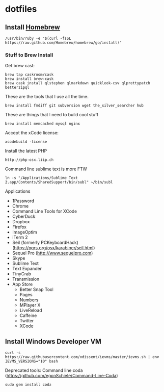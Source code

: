 dotfiles
========
## Install [Homebrew](http://mxcl.github.com/homebrew/)
````
/usr/bin/ruby -e "$(curl -fsSL https://raw.github.com/Homebrew/homebrew/go/install)"
````

### Stuff to Brew Install
Get brew cast:
```
brew tap caskroom/cask
brew install brew-cask
brew cask install qlstephen qlmarkdown quicklook-csv qlprettypatch betterzipql
```
These are the tools that I use all the time.
```
brew install fmdiff git subversion wget the_silver_searcher hub
```

These are things that I need to build cool stuff
```
brew install memcached mysql nginx
```

Accept the xCode license:
```
xcodebuild -license
```

Install the latest PHP
```
http://php-osx.liip.ch
```


Command line sublime text is more FTW
```
ln -s "/Applications/Sublime Text 2.app/Contents/SharedSupport/bin/subl" ~/bin/subl
```

Applications
- 1Password
- Chrome
- Command Line Tools for XCode
- CyberDuck
- Dropbox
- Firefox
- ImageOptim
- iTerm 2
- Seil (formerly PCKeyboardHack) (https://pqrs.org/osx/karabiner/seil.html)
- Sequel Pro (http://www.sequelpro.com)
- Skype
- Sublime Text
- Text Expander
- TinyGrab
- Transmission
- App Store
  - Better Snap Tool
  - Pages
  - Numbers
  - MPlayer X
  - LiveReload
  - Caffeine
  - Twitter
  - XCode


## Install Windows Developer VM
````
curl -s https://raw.githubusercontent.com/xdissent/ievms/master/ievms.sh | env IEVMS_VERSIONS="10" bash
````


Deprecated tools:
Command line coda (https://github.com/egonSchiele/Command-Line-Coda)
````
sudo gem install coda
````
